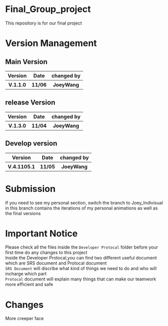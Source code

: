 # Final_Group_project
This repository is for our final project

# Version Management
## Main Version
<table>
<tr>
<th>Version</th>
<th>Date</th>
<th>changed by</th>
</tr>
<tr>
<th>V.1.1.0</th>
<th>11/06</th>
<th>JoeyWang</th>
</tr>
</table>

## release Version
<table>
<tr>
<th>Version</th>
<th>Date</th>
<th>changed by</th>
</tr>
<tr>
<th>V.1.3.0</th>
<th>11/04</th>
<th>JoeyWang</th>
</tr>
</table>

## Develop version
<table>
<tr>
<th>Version</th>
<th>Date</th>
<th>changed by</th>
</tr>
<tr>
<th>V.4.1105.1</th>
<th>11/05</th>
<th>JoeyWang</th>
</tr>
</table>

# Submission
If you need to see my personal section, switch the branch to Joey_Indivisual in this branch contains the iterations of my personal animations as well as the final versions

# Important Notice
Please check all the files inside the ```Developer Protocal``` folder before your first time do any changes to this project<br>
Inside the Developer Protocal,you can find two different useful document which are SRS document and Protocal document<br>
```SRS Document``` will discribe what kind of things we need to do and who will incharge which part<br>
```Protocal``` document will explain many things that can make our teamwork more efficient and safe<br>

# Changes
More creeper face

